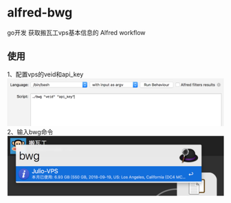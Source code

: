 # alfred-bwg
go开发  获取搬瓦工vps基本信息的 Alfred workflow

## 使用
1、配置vps的veid和api_key
![](https://raw.githubusercontent.com/HuiiChong/alfred-bwg/master/1.png)
2、输入bwg命令
![](https://raw.githubusercontent.com/HuiiChong/alfred-bwg/master/2.png)
